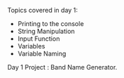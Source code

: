 Topics covered in day 1:
 * Printing to the console
 * String Manipulation
 * Input Function
 * Variables
 * Variable Naming

Day 1 Project : Band Name Generator.